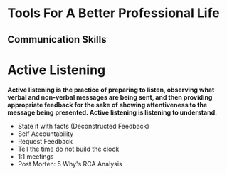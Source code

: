 # Tools For A Better Professional Life

## Communication Skills

# Active Listening

**Active listening is the practice of preparing to listen, observing what verbal and non-verbal messages are being sent, and then providing appropriate feedback for the sake of showing attentiveness to the message being presented. Active listening is listening to understand.**

- State it with facts (Deconstructed Feedback)
- Self Accountability
- Request Feedback
- Tell the time do not build the clock
- 1:1 meetings
- Post Morten: 5 Why's RCA Analysis
